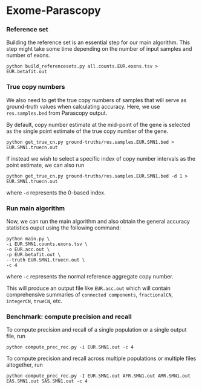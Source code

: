 # Exome-Parascopy



### Reference set
Building the reference set is an essential step for our main algorithm. This step might take some time depending on the number of input samples and number of exons.
```
python build_referencesets.py all.counts.EUR.exons.tsv > EUR.betafit.out
```

### True copy numbers 
We also need to get the true copy numbers of samples that will serve as ground-truth values when calculating accuracy. Here, we use `res.samples.bed` from Parascopy output.

By default, copy number estimate at the mid-point of the gene is selected as the single point estimate of the true copy number of the gene.
```
python get_true_cn.py ground-truths/res.samples.EUR.SMN1.bed > EUR.SMN1.truecn.out
```

If instead we wish to select a specific index of copy number intervals as the point estimate, we can also run 
```
python get_true_cn.py ground-truths/res.samples.EUR.SMN1.bed -d 1 > EUR.SMN1.truecn.out
```
where `-d` represents the 0-based index.

### Run main algorithm 

Now, we can run the main algorithm and also obtain the general accuracy statistics ouput using the following command:
```
python main.py \
-i EUR.SMN1.counts.exons.tsv \
-o EUR.acc.out \
-p EUR.betafit.out \
--truth EUR.SMN1.truecn.out \
-c 4
```
where `-c` represents the normal reference aggregate copy number. 

This will produce an output file like `EUR.acc.out` which will contain comprehensive summaries of `connected components`, `fractionalCN`, `integerCN`, `trueCN`, etc. 

### Benchmark: compute precision and recall

To compute precision and recall of a single population or a single output file, run
```
python compute_prec_rec.py -i EUR.SMN1.out -c 4
```

To compute precision and recall across multiple populations or multiple files altogether, run
```
python compute_prec_rec.py -I EUR.SMN1.out AFR.SMN1.out AMR.SMN1.out EAS.SMN1.out SAS.SMN1.out -c 4
```
